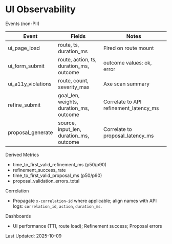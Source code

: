 # UI Observability

Events (non-PII)

| Event | Fields | Notes |
| --- | --- | --- |
| ui_page_load | route, ts, duration_ms | Fired on route mount |
| ui_form_submit | route, action, ts, duration_ms, outcome | outcome values: ok, error |
| ui_a11y_violations | route, count, severity_max | Axe scan summary |
| refine_submit | goal_len, weights, duration_ms, outcome | Correlate to API refinement_latency_ms |
| proposal_generate | source, input_len, duration_ms, outcome | Correlate to proposal_latency_ms |

Derived Metrics

- time_to_first_valid_refinement_ms (p50/p90)
- refinement_success_rate
- time_to_first_valid_proposal_ms (p50/p90)
- proposal_validation_errors_total

Correlation

- Propagate `x-correlation-id` where applicable; align names with API logs: `correlation_id`, `action`, `duration_ms`.

Dashboards

- UI performance (TTI, route load); Refinement success; Proposal errors

Last Updated: 2025-10-09
